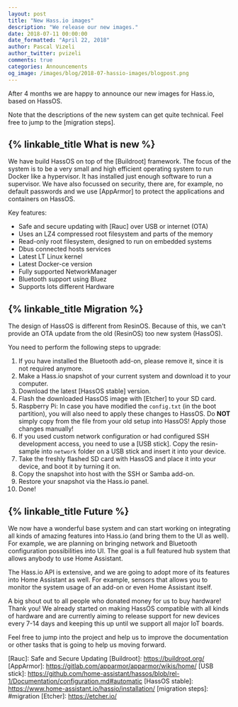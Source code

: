 ```yaml
---
layout: post
title: "New Hass.io images"
description: "We release our new images."
date: 2018-07-11 00:00:00
date_formatted: "April 22, 2018"
author: Pascal Vizeli
author_twitter: pvizeli
comments: true
categories: Announcements
og_image: /images/blog/2018-07-hassio-images/blogpost.png
---
```


After 4 months we are happy to announce our new images for Hass.io, based on HassOS.

Note that the descriptions of the new system can get quite technical. Feel free to jump to the [migration steps].

## {% linkable_title What is new %}

We have build HassOS on top of the [Buildroot] framework. The focus of the system is to be a very small and high efficient operating system to run Docker like a hypervisor. It has installed just enough software to run a supervisor. We have also focussed on security, there are, for example, no default passwords and we use [AppArmor] to protect the applications and containers on HassOS.

Key features:

- Safe and secure updating with [Rauc] over USB or internet (OTA)
- Uses an LZ4 compressed root filesystem and parts of the memory
- Read-only root filesystem, designed to run on embedded systems
- Dbus connected hosts services
- Latest LT Linux kernel
- Latest Docker-ce version
- Fully supported NetworkManager
- Bluetooth support using Bluez
- Supports lots different Hardware

## {% linkable_title Migration %}

The design of HassOS is different from ResinOS. Because of this, we can't provide an OTA update from the old (ResinOS) too new system (HassOS).

You need to perform the following steps to upgrade:

1. If you have installed the Bluetooth add-on, please remove it, since it is not required anymore.
2. Make a Hass.io snapshot of your current system and download it to your computer.
3. Download the latest [HassOS stable] version.
4. Flash the downloaded HassOS image with [Etcher] to your SD card.
5. Raspberry Pi: In case you have modified the `config.txt` (in the boot partition), you will also need to apply these changes to HassOS. Do **NOT** simply copy from the file from your old setup into HassOS! Apply those changes manually!
6. If you used custom network configuration or had configured SSH development access, you need to use a [USB stick]. Copy the resin-sample into `network` folder on a USB stick and insert it into your device.
7. Take the freshly flashed SD card with HassOS and place it into your device, and boot it by turning it on.
8. Copy the snapshot into host with the SSH or Samba add-on.
9. Restore your snapshot via the Hass.io panel.
10. Done!

## {% linkable_title Future %}

We now have a wonderful base system and can start working on integrating all kinds of amazing features into Hass.io (and bring them to the UI as well). For example, we are planning on bringing network and Bluetooth configuration possibilities into UI. The goal is a full featured hub system that allows anybody to use Home Assistant.

The Hass.io API is extensive, and we are going to adopt more of its features into Home Assistant as well. For example, sensors that allows you to monitor the system usage of an add-on or even Home Assistant itself.

A big shout out to all people who donated money for us to buy hardware! Thank you! We already started on making HassOS compatible with all kinds of hardware and are currently aiming to release support for new devices every 7-14 days and keeping this up until we support all major IoT boards.

Feel free to jump into the project and help us to improve the documentation or other tasks that is going to help us moving forward.

[Rauc]: Safe and Secure Updating
[Buildroot]: https://buildroot.org/
[AppArmor]: https://gitlab.com/apparmor/apparmor/wikis/home/
[USB stick]: https://github.com/home-assistant/hassos/blob/rel-1/Documentation/configuration.md#automatic
[HassOS stable]: https://www.home-assistant.io/hassio/installation/
[migration steps]: #migration
[Etcher]: https://etcher.io/
